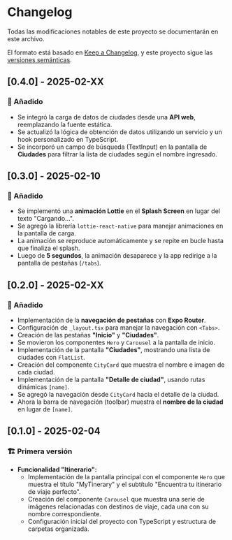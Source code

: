 # Changelog

Todas las modificaciones notables de este proyecto se documentarán en este archivo.

El formato está basado en [Keep a Changelog](https://keepachangelog.com/en/1.0.0/), y este proyecto sigue las [versiones semánticas](https://semver.org/lang/es/).

## [0.4.0] - 2025-02-XX

### 🚀 Añadido
- Se integró la carga de datos de ciudades desde una **API web**, reemplazando la fuente estática.
- Se actualizó la lógica de obtención de datos utilizando un servicio y un hook personalizado en TypeScript.
- Se incorporó un campo de búsqueda (TextInput) en la pantalla de **Ciudades** para filtrar la lista de ciudades según el nombre ingresado.

## [0.3.0] - 2025-02-10

### 🚀 Añadido
- Se implementó una **animación Lottie** en el **Splash Screen** en lugar del texto "Cargando...".
- Se agregó la librería `lottie-react-native` para manejar animaciones en la pantalla de carga.
- La animación se reproduce automáticamente y se repite en bucle hasta que finaliza el splash.
- Luego de **5 segundos**, la animación desaparece y la app redirige a la pantalla de pestañas (`/tabs`).

## [0.2.0] - 2025-02-XX

### 🚀 Añadido
- Implementación de la **navegación de pestañas** con **Expo Router**.
- Configuración de `_layout.tsx` para manejar la navegación con `<Tabs>`.
- Creación de las pestañas **"Inicio"** y **"Ciudades"**.
- Se movieron los componentes `Hero` y `Carousel` a la pantalla de inicio.
- Implementación de la pantalla **"Ciudades"**, mostrando una lista de ciudades con `FlatList`.
- Creación del componente `CityCard` que muestra el nombre e imagen de cada ciudad.
- Implementación de la pantalla **"Detalle de ciudad"**, usando rutas dinámicas `[name]`.
- Se agregó la navegación desde `CityCard` hacia el detalle de la ciudad.
- Ahora la barra de navegación (toolbar) muestra el **nombre de la ciudad** en lugar de `[name]`.


## [0.1.0] - 2025-02-04
### 🏗️ Primera versión

- **Funcionalidad "Itinerario":**
  - Implementación de la pantalla principal con el componente `Hero` que muestra el título "MyTinerary" y el subtítulo "Encuentra tu itinerario de viaje perfecto".
  - Creación del componente `Carousel` que muestra una serie de imágenes relacionadas con destinos de viaje, cada una con su nombre correspondiente.
  - Configuración inicial del proyecto con TypeScript y estructura de carpetas organizada.
